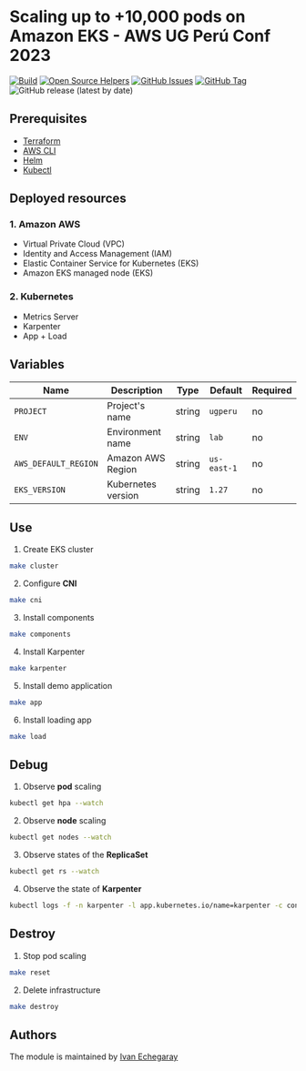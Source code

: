 # Scaling up to +10,000 pods on Amazon EKS - AWS UG Perú Conf 2023

[![Build](https://github.com/punkerside/ugperu-demo/actions/workflows/main.yml/badge.svg?branch=main)](https://github.com/punkerside/ugperu-demo/actions/workflows/main.yml)
[![Open Source Helpers](https://www.codetriage.com/punkerside/ugperu-demo/badges/users.svg)](https://www.codetriage.com/punkerside/ugperu-demo)
[![GitHub Issues](https://img.shields.io/github/issues/punkerside/ugperu-demo.svg)](https://github.com/punkerside/ugperu-demo/issues)
[![GitHub Tag](https://img.shields.io/github/tag-date/punkerside/ugperu-demo.svg?style=plastic)](https://github.com/punkerside/ugperu-demo/tags/)
![GitHub release (latest by date)](https://img.shields.io/github/v/release/punkerside/ugperu-demo)

## **Prerequisites**

* [Terraform](https://www.terraform.io/downloads.html)
* [AWS CLI](https://docs.aws.amazon.com/cli/latest/userguide/cli-chap-install.html)
* [Helm](https://helm.sh/docs/intro/install/)
* [Kubectl](https://kubernetes.io/es/docs/tasks/tools/install-kubectl/#instalar-kubectl)

## **Deployed resources**

### **1. Amazon AWS**

* Virtual Private Cloud (VPC)
* Identity and Access Management (IAM)
* Elastic Container Service for Kubernetes (EKS)
* Amazon EKS managed node (EKS)

### **2. Kubernetes**

* Metrics Server
* Karpenter
* App + Load

## **Variables**

| Name | Description | Type | Default | Required |
|------|-------------|------|---------|----------|
| `PROJECT` | Project's name | string | `ugperu` | no |
| `ENV` | Environment name | string | `lab` | no |
| `AWS_DEFAULT_REGION` | Amazon AWS Region | string | `us-east-1` | no |
| `EKS_VERSION` | Kubernetes version | string | `1.27` | no |

## **Use**

1. Create EKS cluster

```bash
make cluster
```

2. Configure **CNI**

```bash
make cni
```

3. Install components

```bash
make components
```

4. Install Karpenter

```bash
make karpenter
```

5. Install demo application

```bash
make app
```

6. Install loading app

```bash
make load
```

## **Debug**

1. Observe **pod** scaling

```bash
kubectl get hpa --watch
```

2. Observe **node** scaling

```bash
kubectl get nodes --watch
```

3. Observe states of the **ReplicaSet**

```bash
kubectl get rs --watch
```

4. Observe the state of **Karpenter**

```bash
kubectl logs -f -n karpenter -l app.kubernetes.io/name=karpenter -c controller
```

## **Destroy**

1. Stop pod scaling

```bash
make reset
```

2. Delete infrastructure

```bash
make destroy
```

## Authors

The module is maintained by [Ivan Echegaray](https://github.com/punkerside)